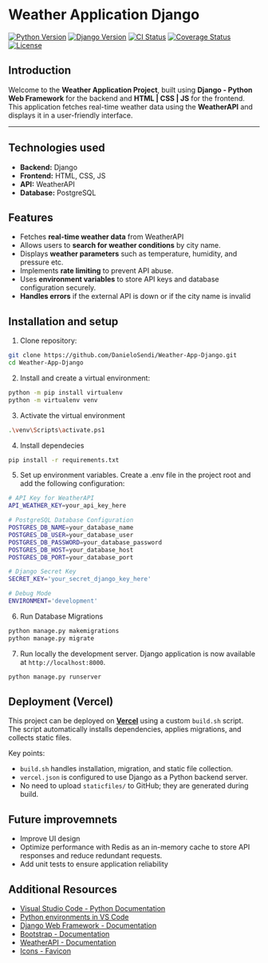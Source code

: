 # Weather Application Django

[![Python Version](https://img.shields.io/badge/python-3.10.11-blue?logo=python)](https://www.python.org/downloads/release/python-31011/)
[![Django Version](https://img.shields.io/badge/django-5.1.6-blueviolet?logo=django)](https://docs.djangoproject.com/en/5.2/releases/5.1.6/)
[![CI Status](https://github.com/DanieloSendi/Weather-App-Django/actions/workflows/django.yml/badge.svg)](https://github.com/DanieloSendi/Weather-App-Django/actions/workflows/django.yml)
[![Coverage Status](https://coveralls.io/repos/github/DanieloSendi/Weather-App-Django/badge.svg?branch=main)](https://coveralls.io/github/DanieloSendi/Weather-App-Django?branch=main)
[![License](https://img.shields.io/github/license/DanieloSendi/Weather-App-Django)](https://github.com/DanieloSendi/Weather-App-Django/blob/main/LICENSE)

## Introduction

Welcome to the **Weather Application Project**, built using **Django - Python Web Framework** for the backend and **HTML | CSS | JS** for the frontend. This application fetches real-time weather data using the **WeatherAPI** and displays it in a user-friendly interface.

---

## Technologies used

- **Backend:** Django
- **Frontend:** HTML, CSS, JS
- **API:** WeatherAPI
- **Database:** PostgreSQL

## Features

- Fetches **real-time weather data** from WeatherAPI  
- Allows users to **search for weather conditions** by city name.
- Displays **weather parameters** such as temperature, humidity, and pressure etc.
- Implements **rate limiting** to prevent API abuse.
- Uses **environment variables** to store API keys and database configuration securely.
- **Handles errors** if the external API is down or if the city name is invalid

## Installation and setup

1. Clone repository:

```bash
git clone https://github.com/DanieloSendi/Weather-App-Django.git
cd Weather-App-Django
```

2. Install and create a virtual environment:

```bash
python -m pip install virtualenv
python -m virtualenv venv
```

3. Activate the virtual environment

```bash
.\venv\Scripts\activate.ps1
```

4. Install dependecies

```bash
pip install -r requirements.txt
```

5. Set up environment variables. Create a .env file in the project root and add the following configuration:

```bash
# API Key for WeatherAPI
API_WEATHER_KEY=your_api_key_here

# PostgreSQL Database Configuration
POSTGRES_DB_NAME=your_database_name
POSTGRES_DB_USER=your_database_user
POSTGRES_DB_PASSWORD=your_database_password
POSTGRES_DB_HOST=your_database_host
POSTGRES_DB_PORT=your_database_port

# Django Secret Key
SECRET_KEY='your_secret_django_key_here'

# Debug Mode
ENVIRONMENT='development'

```

6. Run Database Migrations

```bash
python manage.py makemigrations
python manage.py migrate
```

7. Run locally the development server. Django application is now available at `http://localhost:8000`.

```bash
python manage.py runserver
```

## Deployment (Vercel)

This project can be deployed on **[Vercel](https://vercel.com/home)** using a custom `build.sh` script.  
The script automatically installs dependencies, applies migrations, and collects static files.

Key points:
- `build.sh` handles installation, migration, and static file collection.
- `vercel.json` is configured to use Django as a Python backend server.
- No need to upload `staticfiles/` to GitHub; they are generated during build.

## Future improvemnets
 
- Improve UI design
- Optimize performance with Redis as an in-memory cache to store API responses and reduce redundant requests.
- Add unit tests to ensure application reliability

## Additional Resources

- [Visual Studio Code - Python Documentation](https://code.visualstudio.com/docs/python/python-tutorial)
- [Python environments in VS Code](https://code.visualstudio.com/docs/python/environments)
- [Django Web Framework - Documentation](https://docs.djangoproject.com/en/5.1/)
- [Bootstrap - Documentation](https://getbootstrap.com/)
- [WeatherAPI - Documentation](https://www.weatherapi.com/docs/)
- [Icons - Favicon](https://www.freepik.com/)
